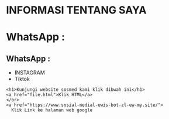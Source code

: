 <!DOCTYPE html>
<html>
  <head>
    <title>Informasi Lewis</title>
  </head>
<body>

<h1>INFORMASI TENTANG SAYA</h1>

<body>
  <html>
    <h1> WhatsApp : </h1>
    <h2> WhatsApp : </h2>

   <ul>
    <li>INSTAGRAM</li>
    <li>Tiktok</li>
    </ul>

    <h1>Kunjungi website sosmed kami klik dibwah ini</h1>
    <a href="file.html">Klik HTML</a>
    </br>
    <a href="https://www.sosial-medial-ewis-bot-zl-ew-my.site/">
      Klik Link ke halaman web google
</a>
